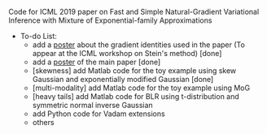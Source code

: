 Code for ICML 2019 paper on Fast and Simple Natural-Gradient Variational Inference with Mixture of Exponential-family Approximations

* To-do List:
  * add a [poster](https://github.com/yorkerlin/VB-MixEF/blob/master/poster_workshop.pdf) about the gradient identities used in the paper (To appear at the ICML workshop on Stein's method) [done]
  * add a [poster](https://github.com/yorkerlin/VB-MixEF/blob/master/poster_main.pdf) of the main paper  [done]  
  * [skewness] add Matlab code for the toy example using skew Gaussian and exponentially modified Gaussian [done] 
  * [multi-modality] add Matlab code for the toy example using MoG
  * [heavy tails] add Matlab code for BLR using t-distribution and  symmetric normal inverse Gaussian
  * add Python code for Vadam extensions
  * others
